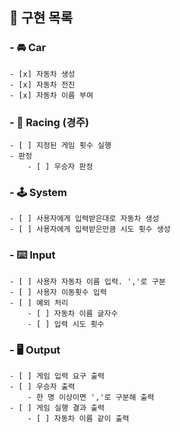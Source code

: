 ## 🎯 구현 목록

### - 🚘 Car

    - [x] 자동차 생성
    - [x] 자동차 전진
    - [x] 자동차 이름 부여

### - 🔫 Racing (경주)

    - [ ] 지정된 게임 횟수 실행
    - 판정
        - [ ] 우승자 판정

### - 🕹️ System

    - [ ] 사용자에게 입력받은대로 자동차 생성
    - [ ] 사용자에게 입력받은만큼 시도 횟수 생성

### - ⌨️ Input

    - [ ] 사용자 자동차 이름 입력. ','로 구분
    - [ ] 사용자 이동횟수 입력
    - [ ] 예외 처리
        - [ ] 자동차 이름 글자수
        - [ ] 입력 시도 횟수

### - 🖥️ Output

    - [ ] 게임 입력 요구 출력
    - [ ] 우승자 출력
        - 한 명 이상이면 ','로 구분해 출력
    - [ ] 게임 실행 결과 출력
        - [ ] 자동차 이름 같이 출력
    